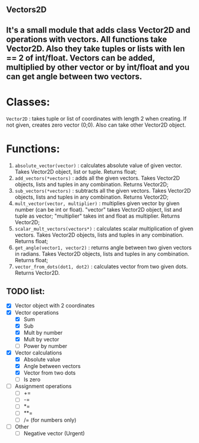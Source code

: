 ## Vectors2D
It's a small module that adds class Vector2D and operations with vectors.
All functions take Vector2D. Also they take tuples or lists with len == 2 of int/float.
Vectors can be added, multiplied by other vector or by int/float and you can get angle between two vectors.
---
# Classes:
` Vector2D ` : takes tuple or list of coordinates with length 2 when creating. If not given, creates zero vector (0;0). Also can take other Vector2D object.


# Functions:
1. `absolute_vector(vector)` : calculates absolute value of given vector. Takes Vector2D object, list or tuple. Returns float;
2. `add_vectors(*vectors)` : adds all the given vectors. Takes Vector2D objects, lists and tuples in any combination. Returns Vector2D;
3. `sub_vectors(*vectors)` : subtracts all the given vectors. Takes Vector2D objects, lists and tuples in any combination. Returns Vector2D;
4. `mult_vector(vector, multiplier)` : multiplies given vector by given number (can be int or float). "vector" takes Vector2D object, list and tuple as vector; "multiplier" takes int and float as multiplier. Returns Vector2D;
5. `scalar_mult_vectors(vectors*)` : calculates scalar multiplication of given vectors. Takes Vector2D objects, lists and tuples in any combination. Returns float;
6. `get_angle(vector1, vector2)` : returns angle between two given vectors in radians. Takes Vector2D objects, lists and tuples in any combination. Returns float;
7. `vector_from_dots(dot1, dot2)` : calculates vector from two given dots. Returns Vector2D.

## TODO list:
- [x] Vector object with 2 coordinates
- [x] Vector operations 
  - [x] Sum
  - [x] Sub
  - [x] Mult by number
  - [x] Mult by vector
  - [ ] Power by number
- [x] Vector calculations
  - [x] Absolute value
  - [x] Angle between vectors
  - [x] Vector from two dots
  - [ ] Is zero
- [ ] Assignment operations
  - [ ] +=
  - [ ] -=
  - [ ] *=
  - [ ] **=
  - [ ] /= (for numbers only)
- [ ] Other
  - [ ] Negative vector (Urgent)
